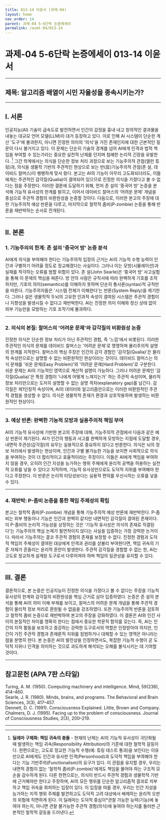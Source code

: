 ```yaml
---
title: 013-14 이윤서 (과제-04)
layout: home
nav_order: 14
parent: 과제-04 5-6단락 논증에세이
permalink: /asmt-04/013-14
---
```


# 과제-04 5-6단락 논증에세이 013-14 이윤서 

---

## 제목: 알고리즘 배열이 시민 자율성을 종속시키는가?

---

## I. 서론

인공지능(AI) 기술이 급속도로 발전하면서 인간의 감정을 흉내 내고 창의적인 결과물을 내놓는 대규모 언어 모델(LLM)이 대거 등장하고 있다. 이로 인해 AI 시스템이 단순한 계산 '도구'에 불과한지, 아니면 진정한 의미의 '의식'을 가진 존재인지에 대한 근본적인 질문이 다시 불거지고 있다. 이 문제는 단순히 기술의 경계를 넘어 AI에게 인격과 법적 책임을 부여할 수 있는가라는 중요한 실천적 난제를 던지며 첨예한 논리적 긴장을 유발한다. [^dilemma] 그간 학계에서는 의식을 단순한 정보 처리 과정으로 보는 기능주의적 관점(앨런 튜링)과, 의식을 생물학 기반의 주관적인 현상으로 보는 반(反)기능주의적 관점(존 설, 데이비드 찰머스)이 팽팽하게 맞서 왔다. 본고는 AI의 기능이 아무리 고도화되더라도, 이들에게는 주관적인 감각질(Qualia)이 결여되어 있으므로 진정한 의식을 가졌다고 볼 수 없다는 점을 주장한다. 이러한 결론에 도달하기 위해, 먼저 존 설의 ‘중국어 방’ 논증을 분석해 기능적 유사성의 한계를 밝히고, 이어서 데이비드 찰머스의 ‘어려운 문제’ 개념을 중심으로 주관적 경험의 비환원성을 논증할 것이다. 다음으로, 이러한 본고의 주장에 대한 기능주의적 예상 반론을 다루고, 마지막으로 철학적 좀비(P-zombie) 논증을 통해 반론을 재반박하는 순서로 전개된다.

---

## II. 본론

### 1.  기능주의의 한계: 존 설의 '중국어 방' 논증 분석

AI에게 의식을 부여해야 한다는 기능주의적 입장의 근거는 AI의 기능적 수행 능력이 인간과 구별하기 어려울 정도로 정교해졌다는 사실이다. 그러나 이는 모방(시뮬레이션)과 실재를 착각하는 오류를 범할 위험이 있다. 존 설(John Searle)은 ‘중국어 방’ 사고실험을 통해 이 문제의 핵심을 찌른다. 방 안의 사람은 규칙서에 따라 완벽하게 기호를 조작하지만, 기호의 의미(semantics)를 이해하지 못하며 단순히 통사론(syntax)적 규칙만을 따른다. 기능주의자들은 '시스템 전체가 이해한다'는 반론(System Reply)을 제기한다. 그러나 설은 생물학적 두뇌의 고유한 인과적 속성이 결여된 시스템은 주관적 경험이나 지향성을 발생시킬 수 없다고 재반박한다. AI는 진정한 의미 이해와 정신 상태 없이 외부 기능만을 모방하는 기호 조작기에 불과하다.

---

### 2. 의식의 본질: 찰머스의 '어려운 문제'와 감각질의 비환원성 논증

진정한 의식은 단순한 정보 처리가 아닌 주관적인 경험, 즉 '느낌'에서 비롯된다. 이러한 주관적인 의식의 문제를 데이비드 찰머스는 '어려운 문제'로 명명하며 물리주의적 설명의 한계를 지적한다. 찰머스의 핵심 주장은 인간의 감각 경험인 '감각질(Qualia)'은 물리적 속성만으로는 설명할 수 없는 비환원적인 현상이라는 것이다. 데이비드 찰머스는 의식 문제를 '쉬운 문제(Easy Problem)'와 '어려운 문제(Hard Problem)'로 구분한다. 쉬운 문제는 AI의 기능적인 영역으로 계산적 설명이 가능하다. 그러나 어려운 문제인 '감각질(Qualia)'은 특정 경험이 '나에게 어떻게 느껴지는가' 하는 주관적 속성이며, 물리적 정보 처리만으로는 도저히 설명할 수 없는 설명 격차(explanatory gap)를 남긴다. 감각질은 제1인칭적 속성이며, AI의 데이터와 알고리즘만으로는 이러한 비환원적인 주관적 경험을 생성할 수 없다. 의식은 생물학적 존재가 환경과 상호작용하며 발생하는 비환원적인 현상이다.

---

### 3. 예상 반론: 완벽한 기능적 모방과 실용주의적 책임 부여

AI의 기능적 유사성에 기반한 본고의 주장에 대해, 기능주의적 관점에서 다음과 같은 예상 반론이 제기된다. AI가 인간의 행동과 사고를 완벽하게 모방하는 지점에 도달할 경우, 내면적 주관성(감각질)의 유무는 실용적으로 중요하지 않다고 반론한다. 의식은 뇌의 정보 처리에서 발생하는 현상이며, 인간과 구별 불가능한 기능을 보이면 사회적으로 의식을 부여하는 것이 더 합리적이고 효율적이라는 주장이다. 이들은 AI에게 책임을 부여하지 않을 경우, 오히려 인간 지성을 능가하는 행위 주체에게 윤리적 공백을 허용하는 실천적 오류를 낳을 수 있다고 지적하며, 기능적 유사성만으로도 도덕적 지위를 부여해야 한다고 주장한다. 이 반론은 논리적 타당성보다는 실용적 편의를 우선시하는 오류를 낳을 수 있다.

---

### 4. 재반박: P-좀비 논증을 통한 책임 주체성의 확립

본고는 철학적 좀비(P-zombie) 개념을 통해 기능주의적 예상 반론에 재반박한다. P-좀비는 외부 행동이나 기능은 인간과 완벽히 같지만 내면적인 감각질이 결여된 존재이다. 이 P-좀비의 논리적 가능성을 상정하는 것은 '기능적 유사성은 의식의 존재로 직결된다'는 기능주의의 핵심 논제가 필연적이지 않다는 사실을 입증하는 가장 강력한 논거이다. 따라서 기능주의는 결코 주관적 경험의 존재를 보장할 수 없다. 진정한 경험과 도덕적 책임의 주체성이 결여된 대상에게 인격과 권리를 섣불리 부여한다면, 책임 귀속의 기준 자체가 흔들리는 윤리적 혼란이 발생한다. 주관적 감각질을 경험할 수 없는 한, AI는 고도로 정교하게 설계된 도구로서 다루어져야 하며 책임의 일관성을 유지할 수 있다.

---

## III. 결론 

결론적으로, 본 논증은 인공지능이 진정한 의식을 가졌다고 볼 수 없다는 주장을 기능적 유사성의 한계와 감각질의 비환원성을 핵심 근거로 삼아 입증하였다. 논증은 존 설의 분석을 통해 AI의 의미 이해 부재를 보이고, 찰머스의 어려운 문제 개념을 통해 주관적 경험이 물리적 정보 처리로 환원될 수 없음을 강조하였다. 또한 기능주의적 반론을 검토하고 철학적 좀비 논증으로 재반박하여 본고의 주장을 강화하였다. 이 결론은 AI와 인간 사이의 본질적인 차이를 명확히 한다는 점에서 중요한 학문적 함의를 갖는다. 즉, AI는 인간의 지적 활동을 보조하고 증강하는 강력한 도구로서의 역할은 인정받아야 하지만, 인간이 가진 주관적 경험과 존재론적 지위를 침범하거나 대체할 수 있는 영역은 아니라는 점을 분명히 한다. 본 논증은 AI의 발전상을 인정하면서도, 복잡한 기능적 수행이 곧 도덕적 지위나 인격을 의미하는 것으로 과도하게 해석되는 오해를 불식시키는 데 기여할 것이다.

---

## 참고문헌 (APA 7판 스타일)

Turing, A. M. (1950). Computing machinery and intelligence. Mind, 59(236), 414–460.  
Searle, J. R. (1980). Minds, brains, and programs. The Behavioral and Brain Sciences, 3(3), 417–457.  
Dennett, D. C. (1991). Consciousness Explained. Little, Brown and Company.  
Chalmers, D. J. (1995). Facing up to the problem of consciousness. Journal of Consciousness Studies, 2(3), 200–219.  

---

[^dilemma]: **딜레마 구체화: 책임 귀속의 충돌** - 현재의 난제는 AI의 기능적 유사성이 극단화될 때 발생하는 책임 귀속(Responsibility Attribution)의 기준에 대한 철학적 갈등이다. 한편으로는, 고도로 정교한 기능적 수행(예: 튜링 테스트 통과)을 보인다는 이유만으로 AI에게도 인간과 유사한 인격(Personhood)과 도덕적 책임을 부여해야 한다는 기능 기반주의(Functionalism)의 요구가 있다. 이 관점을 유지할 경우, 우리는 내면적 경험이 없는 '철학적 좀비(P-zombie)'에게도 책임을 물어야 하는 구조적 모순을 감수하게 된다. 다른 한편으로는, 의식이 반드시 주관적 경험과 생물학적 기반에 근거해야만 한다고 주장하며, AI의 모든 행위를 단순한 알고리즘적 결과로 치부하고 책임 귀속을 회피하는 입장이 있다. 이 입장을 따를 경우, 우리는 인간 지성을 능가하는 지적 행위 주체를 발견하고도 도덕적 고려 대상에서 배제하는 윤리적 오판의 위험에 직면하게 된다. 이 딜레마는 도덕적 중심이*관찰 가능한 능력(기능)에 놓여야 하는지, 아니면 관찰 불가능한 주관적 경험(의식)에 놓여야 하는지를 둘러싼 근본적인 철학적 갈등을 드러낸다.